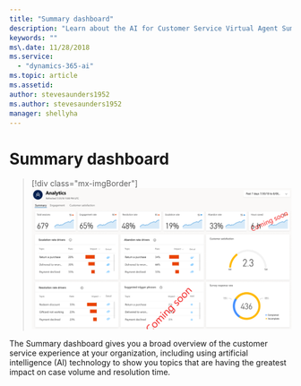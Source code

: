 ```yaml
---
title: "Summary dashboard"
description: "Learn about the AI for Customer Service Virtual Agent Summary dashboard."
keywords: ""
ms\.date: 11/28/2018
ms.service:
  - "dynamics-365-ai"
ms.topic: article
ms.assetid: 
author: stevesaunders1952
ms.author: stevesaunders1952
manager: shellyha
---
```


# Summary dashboard

> [!div class="mx-imgBorder"]
> ![Summary dashboard](media/dash-summary-1.PNG)

The Summary dashboard gives you a broad overview of the customer service experience at your organization, including using artificial intelligence (AI) technology to show you topics that are having the greatest impact on case volume and resolution time.
